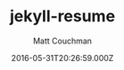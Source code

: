 ---
title: jekyll-resume
github: 'https://github.com/mattcouchman/jekyll-resume'
demo: 'https://mattcouchman.co.uk/jekyll-resume'
author: Matt Couchman
ssg:
  - Jekyll
cms:
  - No Cms
date: 2016-05-31T20:26:59.000Z
github_branch: master
description: A simple resume theme for Jekyll
stale: true
disabled: true
disabled_reason: Demo URL not found
---